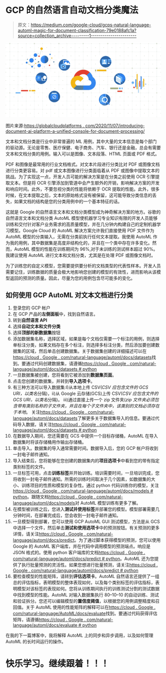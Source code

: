 # GCP 的自然语言自动文档分类魔法

> 原文：<https://medium.com/google-cloud/gcps-natural-language-automl-magic-for-document-classification-79e0188afc1a?source=collection_archive---------1----------------------->

![](img/0370031a1dc45a952cf7481c0a068da5.png)

图片来源:[https://globalcloudplatforms . com/2020/11/07/introducing-document-ai-platform-a-unified-console-for-document-processing/](https://globalcloudplatforms.com/2020/11/07/introducing-document-ai-platform-a-unified-console-for-document-processing/)

文本和文档分类是行业中非常普遍的 ML 用例，其中大量的文本信息是每个部门的驱动源。无论是零售、医疗保健、电子商务、汽车、银行还是金融，总会有需要文本和文档分类的用例。输入可以是图像、文本段落、HTML 页面或 PDF 格式。

PDF 和图像是最常用的行业文档格式。对文本片段进行分类比对 PDF 或图像文档进行分类更容易。对 pdf 或文本图像进行分类面临着从 PDF 或图像中提取文本的挑战。为了实现这一点，开发人员可能的解决方案是在分类之前使用 OCR 引擎提取文本。但是将 OCR 引擎添加到管道中会产生额外的开销，影响解决方案的开发和响应时间。此外，不要忽视分类的性能将依赖于 OCR 提取的性能。此外，很多时候，在文本提取之后，文本的原始格式没有被保留，这可能导致分类信息的丢失，如果文档的结构是您的分类用例中的一个基本特征的话。

这就是 Google 的自然语言文本和文档分类模型成为神奇解决方案的地方。谷歌的自然语言文本和文档分类 AutoML 模型使机器学习专业知识有限的开发人员能够训练和交付针对客户业务需求的高质量模型，并在几分钟内构建自己的定制机器学习模型。Google Cloud 的 AutoML 解决方案允许我们直接使用 PDF 文件作为 AutoML 模型的分类输入，无需在分类前执行任何文本提取。我使用 AutoML 作为我的用例，其中数据集是高度非结构化的，并且在一个类中存在许多变化。然而，AutoML 模型的性能在训练期间为 96%,对于未训练的测试样本超过 90%。我建议使用 AutoML 进行文本和文档分类，尤其是在处理 PDF 或图像文档时。

为了训练您的自定义模型，您需要提供要分析的文档类型的代表性样本。开发人员需要记住，训练数据的质量会极大地影响您创建的模型的有效性，进而影响从该模型返回的预测的质量。因此，尽量为您的用例包含尽可能多的变化。

## 如何使用 GCP AutoML 对文本文档进行分类

1.  登录您的 GCP 帐户
2.  在 GCP 产品的**左侧面板**中，找到自然语言。
3.  转到**自然语言 API**
4.  选择**自动文本和文件分类**
5.  选择**顶部的新数据集**按钮
6.  添加数据集名称，选择区域，如果是每个文档仅需要一个标注的用例，则选择单标注分类，如果文档存在多个标注，则选择多标注分类，然后添加要创建数据集的区域，然后单击创建数据集。关于数据集创建的详细描述可以在[https://cloud . Google . com/natural-language/automl/docs/datasets](https://cloud.google.com/natural-language/automl/docs/datasets)找到。要通过代码创建数据集，请遵循[https://cloud . Google . com/natural-language/automl/docs/datasets # python](https://cloud.google.com/natural-language/automl/docs/datasets#python)
7.  一旦数据集被创建，您将看到它被添加到**数据集页面**。
8.  点击您创建的数据集，并转到**导入选项卡**。
9.  有三种方法可以导入数据集:I)从本地上传 CSV(*CSV 应包含文件的 GCS URI，以类名*分隔)，ii)从 Google 云存储(GCS)上传 CSV(*CSV 应包含文件的 GCS URI，以类名*分隔)。 iii)通过直接上传一个 zip 文件夹(*zip 文件夹必须包含带有类别名称的子文件夹，并且在每个子文件夹中，该类别的文档必须存在于本地*。 关注[https://cloud . Google . com/natural-language/automl/docs/datasets](https://cloud.google.com/natural-language/automl/docs/datasets)了解更多关于数据集导入的信息。要通过代码导入数据，请关注[https://cloud . Google . com/natural-language/automl/docs/datasets # python](https://cloud.google.com/natural-language/automl/docs/datasets#python)
10.  在数据导入期间，您还需要在 GCS 中提供一个目标存储桶，AutoML 在导入数据集时将该存储桶用作输出存储桶。
11.  单击导入。数据集的导入通常需要时间。数据导入后，您的 GCP 帐户将收到一封电子邮件通知。
12.  导入结束后，您将能够在您创建的数据集内的**项目选项卡**中看到您的带有指定类别标签的文件。
13.  一旦标签可用，点击**训练标签**并开始训练。培训需要时间，一旦培训完成，您将收到一封电子邮件通知。所需的训练时间取决于几个因素，如数据集的大小、训练项目的性质和模型的复杂性。通过 python 代码训练你的模型，关注[https://cloud . Google . com/natural-language/automl/docs/models # python](https://cloud.google.com/natural-language/automl/docs/models#python)。跟随文档[https://cloud . Google . com/natural-language/automl/docs/models](https://cloud.google.com/natural-language/automl/docs/models)对 AutoML 模型训练有更多了解。
14.  在模型被训练之后，您进入**测试并使用标签**并部署您的模型。模型部署需要几分钟时间，在部署完成后，您会收到一封电子邮件通知。
15.  一旦模型得到部署，您可以使用 GCP AutoML GUI 测试模型，方法是从 GCS 中选择一个文件，然后单击**测试和使用选项卡**中的预测按钮。有关预测的更多详情，请关注[https://cloud . Google . com/natural-language/automl/docs/predict](https://cloud.google.com/natural-language/automl/docs/predict)。为了通过脚本获得模型的预测，您可以使用 Google 的 AutoML 客户端库，并在代码中调用模型的预测端点。响应是 JSON 格式的。使用 python 客户端库的文档[https://cloud . Google . com/natural-language/automl/docs/predict # python](https://cloud.google.com/natural-language/automl/docs/predict#python)。AutoML 还为您提供了执行批量预测的灵活性。如果您想进行批量预测，请关注[https://cloud . Google . com/natural-language/automl/docs/predict # python](https://cloud.google.com/natural-language/automl/docs/predict#python)
16.  要检查模型的性能矩阵，请转到**评估选项卡**。AutoML 自然语言还提供了一组总的评估指标，表明模型的整体表现如何，以及每个类别标签的评估指标，表明模型对该标签的表现如何。您将从训练期间执行的训练测试分割的测试数据中找到模型的性能。AutoML 对输入数据集执行 80–10–10 的自动训练、测试和验证拆分。您还可以编辑模型的**置信度阈值**，以根据您的用例调整精度和召回值。关于 AutoML 使用的性能矩阵的解释可以在[https://cloud . Google . com/natural-language/AutoML/docs/evaluate](https://cloud.google.com/natural-language/automl/docs/evaluate)找到。要通过代码获得评估矩阵，请遵循[https://cloud . Google . com/natural-language/automl/docs/evaluate # python](https://cloud.google.com/natural-language/automl/docs/evaluate#python)

在我的下一篇博客中，我将解释 AutoML 上的同步和异步调用，以及如何管理 AutoML 的长时间运行的操作。

# 快乐学习。继续跟着！！！